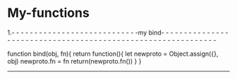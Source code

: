 # My-functions

1.- - - - - - - - - - - - - - - - - - - - - - - - - - - -my bind- - - - - - - - - - - - - - - - - - - - - - - - - - - - - - - - - - - - - - - - - - - - - - - - - - - - - - - - - - - - -

function bind(obj, fn){
 return function(){
     let newproto = Object.assign({}, obj)
     newproto.fn = fn
     return(newproto.fn())
  }
}



- - - - - - - - - - - - - - - - - - - - - - - - - - - - - - - - - - - - - - - - - - - - - - - - - - - - - - - - - - - - - - - - - - - - - - - - - - - - - - - - - - - - - - - - - - -
